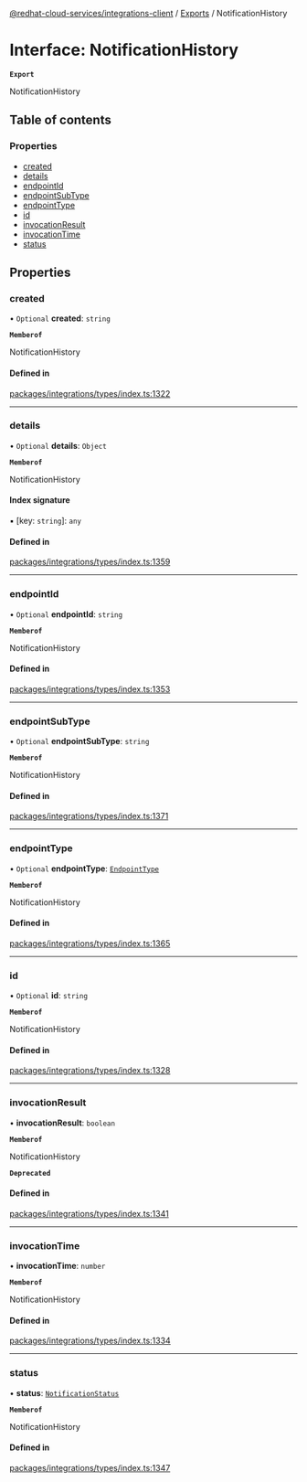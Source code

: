[@redhat-cloud-services/integrations-client](../README.md) / [Exports](../modules.md) / NotificationHistory

# Interface: NotificationHistory

**`Export`**

NotificationHistory

## Table of contents

### Properties

- [created](NotificationHistory.md#created)
- [details](NotificationHistory.md#details)
- [endpointId](NotificationHistory.md#endpointid)
- [endpointSubType](NotificationHistory.md#endpointsubtype)
- [endpointType](NotificationHistory.md#endpointtype)
- [id](NotificationHistory.md#id)
- [invocationResult](NotificationHistory.md#invocationresult)
- [invocationTime](NotificationHistory.md#invocationtime)
- [status](NotificationHistory.md#status)

## Properties

### created

• `Optional` **created**: `string`

**`Memberof`**

NotificationHistory

#### Defined in

[packages/integrations/types/index.ts:1322](https://github.com/RedHatInsights/javascript-clients/blob/main/packages/integrations/types/index.ts#L1322)

___

### details

• `Optional` **details**: `Object`

**`Memberof`**

NotificationHistory

#### Index signature

▪ [key: `string`]: `any`

#### Defined in

[packages/integrations/types/index.ts:1359](https://github.com/RedHatInsights/javascript-clients/blob/main/packages/integrations/types/index.ts#L1359)

___

### endpointId

• `Optional` **endpointId**: `string`

**`Memberof`**

NotificationHistory

#### Defined in

[packages/integrations/types/index.ts:1353](https://github.com/RedHatInsights/javascript-clients/blob/main/packages/integrations/types/index.ts#L1353)

___

### endpointSubType

• `Optional` **endpointSubType**: `string`

**`Memberof`**

NotificationHistory

#### Defined in

[packages/integrations/types/index.ts:1371](https://github.com/RedHatInsights/javascript-clients/blob/main/packages/integrations/types/index.ts#L1371)

___

### endpointType

• `Optional` **endpointType**: [`EndpointType`](../enums/EndpointType.md)

**`Memberof`**

NotificationHistory

#### Defined in

[packages/integrations/types/index.ts:1365](https://github.com/RedHatInsights/javascript-clients/blob/main/packages/integrations/types/index.ts#L1365)

___

### id

• `Optional` **id**: `string`

**`Memberof`**

NotificationHistory

#### Defined in

[packages/integrations/types/index.ts:1328](https://github.com/RedHatInsights/javascript-clients/blob/main/packages/integrations/types/index.ts#L1328)

___

### invocationResult

• **invocationResult**: `boolean`

**`Memberof`**

NotificationHistory

**`Deprecated`**

#### Defined in

[packages/integrations/types/index.ts:1341](https://github.com/RedHatInsights/javascript-clients/blob/main/packages/integrations/types/index.ts#L1341)

___

### invocationTime

• **invocationTime**: `number`

**`Memberof`**

NotificationHistory

#### Defined in

[packages/integrations/types/index.ts:1334](https://github.com/RedHatInsights/javascript-clients/blob/main/packages/integrations/types/index.ts#L1334)

___

### status

• **status**: [`NotificationStatus`](../enums/NotificationStatus.md)

**`Memberof`**

NotificationHistory

#### Defined in

[packages/integrations/types/index.ts:1347](https://github.com/RedHatInsights/javascript-clients/blob/main/packages/integrations/types/index.ts#L1347)
